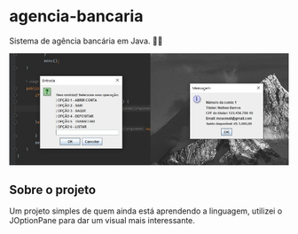 # agencia-bancaria
Sistema de agência bancária em Java. 🤑🤑
 

![alt text](agencia-bancaria/src/assets/img.jpg "tela-inicio") 


## Sobre o projeto

Um projeto simples de quem ainda está aprendendo a linguagem, utilizei o JOptionPane para dar um visual mais interessante.


